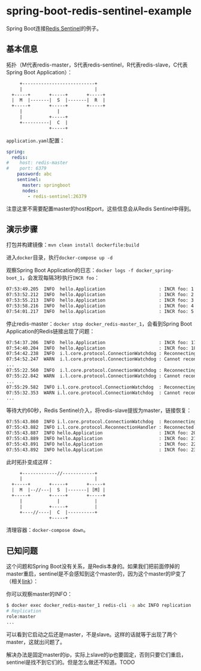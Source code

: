 # spring-boot-redis-sentinel-example

Spring Boot连接[Redis Sentinel][redis-sentinel]的例子。

## 基本信息

拓扑（M代表redis-master，S代表redis-sentinel，R代表redis-slave，C代表Spring Boot Application）：

```txt
     +---------------------------+
     |                           |
  +-----+       +-----+       +-----+
  |  M  |-------|  S  |-------|  R  |
  +-----+       +-----+       +-----+
     |             |
     |          +-----+
     +----------|  C  |
                +-----+
```

`application.yaml`配置：

```yaml
spring:
  redis:
#    host: redis-master
#    port: 6379
    password: abc
    sentinel:
      master: springboot
      nodes:
        - redis-sentinel:26379
```

注意这里不需要配置master的host和port，这些信息会从Redis Sentinel中得到。

## 演示步骤

打包并构建镜像：`mvn clean install dockerfile:build`

进入`docker`目录，执行`docker-compose up -d`

观察Spring Boot Application的日志：`docker logs -f docker_spring-boot_1`，会发现每隔3秒执行`INCR foo`：

```txt
07:53:49.205  INFO  hello.Application                    : INCR foo: 1
07:53:52.212  INFO  hello.Application                    : INCR foo: 2
07:53:55.213  INFO  hello.Application                    : INCR foo: 3
07:53:58.216  INFO  hello.Application                    : INCR foo: 4
07:54:01.217  INFO  hello.Application                    : INCR foo: 5
```

停止redis-master：`docker stop docker_redis-master_1`，会看到Spring Boot Application的Redis链接出现了问题：

```txt
07:54:37.206  INFO  hello.Application                    : INCR foo: 17
07:54:40.204  INFO  hello.Application                    : INCR foo: 18
07:54:42.238  INFO  i.l.core.protocol.ConnectionWatchdog : Reconnecting, last destination was /10.0.19.4:6379
07:54:52.247  WARN  i.l.core.protocol.ConnectionWatchdog : Cannot reconnect: io.netty.channel.ConnectTimeoutException: connection timed out: /10.0.19.4:6379
...
07:55:22.560  INFO  i.l.core.protocol.ConnectionWatchdog : Reconnecting, last destination was 10.0.19.4:6379
07:55:22.842  WARN  i.l.core.protocol.ConnectionWatchdog : Cannot reconnect: io.netty.channel.AbstractChannel$AnnotatedNoRouteToHostException: Host is unreachable: /10.0.19.4:6379
...
07:55:29.582  INFO i.l.core.protocol.ConnectionWatchdog  : Reconnecting, last destination was 10.0.19.4:6379
07:55:32.353  WARN i.l.core.protocol.ConnectionWatchdog  : Cannot reconnect: io.netty.channel.AbstractChannel$AnnotatedNoRouteToHostException: Host is unreachable: /10.0.19.4:6379
...
```

等待大约60秒，Redis Sentinel介入，将redis-slave提拔为master，链接恢复：

```txt
07:55:43.860  INFO i.l.core.protocol.ConnectionWatchdog  : Reconnecting, last destination was 10.0.19.4:6379
07:55:43.882  INFO i.l.core.protocol.ReconnectionHandler : Reconnected to 10.0.19.6:6379
07:55:43.887  INFO hello.Application                     : INCR foo: 20
07:55:43.889  INFO hello.Application                     : INCR foo: 21
07:55:43.891  INFO hello.Application                     : INCR foo: 22
07:55:43.892  INFO hello.Application                     : INCR foo: 23
```

此时拓扑变成这样：

```txt
     +-------------//------------+
     |                           |
  +-----+       +-----+       +-----+
  |  M  |--//---|  S  |-------| [M] |
  +-----+       +-----+       +-----+
     |             |             |
     |          +-----+          |
     +----//----|  C  |----------+
                +-----+
```

清理容器：`docker-compose down`。

## 已知问题

这个问题和Spring Boot没有关系，是Redis本身的。如果我们把前面停掉的master重启，sentinel是不会感知到这个master的，因为这个master的IP变了（相关[link][link]）：

你可以观察master的INFO：

```bash
$ docker exec docker_redis-master_1 redis-cli -a abc INFO replication
# Replication
role:master
...
```

可以看到它启动之后还是master，不是slave。这样的话就等于出现了两个master，这就出问题了。

解决办法是固定master的ip，实际上slave的ip也要固定，否则只要它们重启，sentinel是找不到它们的。但是怎么做还不知道。TODO

[redis-sentinel]: https://redis.io/topics/sentinel
[link]: https://github.com/bitnami/bitnami-docker-redis-sentinel/issues/2#issuecomment-501613810